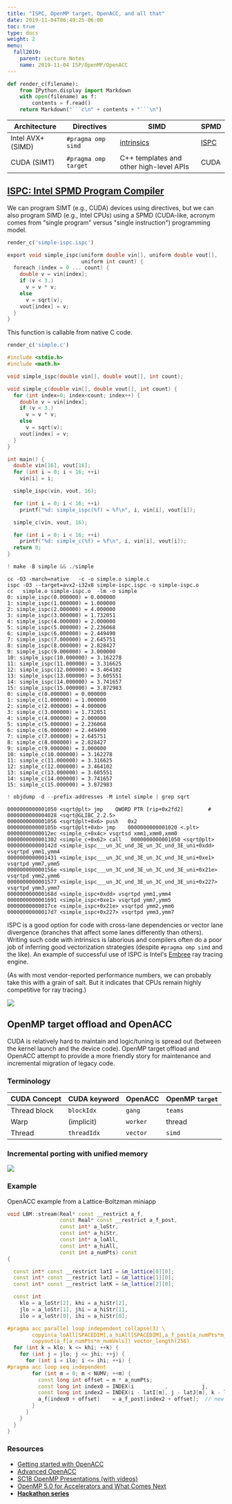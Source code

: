 ```yaml
---
title: "ISPC, OpenMP target, OpenACC, and all that"
date: 2019-11-04T06:49:25-06:00
toc: true
type: docs
weight: 2
menu:
  fall2019:
    parent: Lecture Notes
    name: 2019-11-04 ISP/OpenMP/OpenACC
---
```


```python
def render_c(filename):
    from IPython.display import Markdown
    with open(filename) as f:
        contents = f.read()
    return Markdown("```c\n" + contents + "```\n")
```

| Architecture | Directives | SIMD | SPMD |
|---------|-----------|------|-----|
| Intel AVX+ (SIMD) | `#pragma omp simd` | [intrinsics](https://software.intel.com/sites/landingpage/IntrinsicsGuide/#) | [ISPC](https://ispc.github.io/ispc.html) |
| CUDA (SIMT) | `#pragma omp target` | C++ templates and other high-level APIs | CUDA |

## [ISPC: Intel SPMD Program Compiler](https://ispc.github.io/ispc.html)

We can program SIMT (e.g., CUDA) devices using directives, but we can also program SIMD (e.g., Intel CPUs) using a SPMD (CUDA-like, acronym comes from "single program" versus "single instruction") programming model.


```python
render_c('simple-ispc.ispc')
```




```c
export void simple_ispc(uniform double vin[], uniform double vout[],
                        uniform int count) {
  foreach (index = 0 ... count) {
    double v = vin[index];
    if (v < 3.)
      v = v * v;
    else
      v = sqrt(v);
    vout[index] = v;
  }
}
```




This function is callable from native C code.


```python
render_c('simple.c')
```




```c
#include <stdio.h>
#include <math.h>

void simple_ispc(double vin[], double vout[], int count);

void simple_c(double vin[], double vout[], int count) {
  for (int index=0; index<count; index++) {
    double v = vin[index];
    if (v < 3.)
      v = v * v;
    else
      v = sqrt(v);
    vout[index] = v;
  }
}

int main() {
  double vin[16], vout[16];
  for (int i = 0; i < 16; ++i)
    vin[i] = i;

  simple_ispc(vin, vout, 16);

  for (int i = 0; i < 16; ++i)
    printf("%d: simple_ispc(%f) = %f\n", i, vin[i], vout[i]);

  simple_c(vin, vout, 16);

  for (int i = 0; i < 16; ++i)
    printf("%d: simple_c(%f) = %f\n", i, vin[i], vout[i]);
  return 0;
}
```





```python
! make -B simple && ./simple
```

    cc -O3 -march=native   -c -o simple.o simple.c
    ispc -O3 --target=avx2-i32x8 simple-ispc.ispc -o simple-ispc.o
    cc   simple.o simple-ispc.o  -lm -o simple
    0: simple_ispc(0.000000) = 0.000000
    1: simple_ispc(1.000000) = 1.000000
    2: simple_ispc(2.000000) = 4.000000
    3: simple_ispc(3.000000) = 1.732051
    4: simple_ispc(4.000000) = 2.000000
    5: simple_ispc(5.000000) = 2.236068
    6: simple_ispc(6.000000) = 2.449490
    7: simple_ispc(7.000000) = 2.645751
    8: simple_ispc(8.000000) = 2.828427
    9: simple_ispc(9.000000) = 3.000000
    10: simple_ispc(10.000000) = 3.162278
    11: simple_ispc(11.000000) = 3.316625
    12: simple_ispc(12.000000) = 3.464102
    13: simple_ispc(13.000000) = 3.605551
    14: simple_ispc(14.000000) = 3.741657
    15: simple_ispc(15.000000) = 3.872983
    0: simple_c(0.000000) = 0.000000
    1: simple_c(1.000000) = 1.000000
    2: simple_c(2.000000) = 4.000000
    3: simple_c(3.000000) = 1.732051
    4: simple_c(4.000000) = 2.000000
    5: simple_c(5.000000) = 2.236068
    6: simple_c(6.000000) = 2.449490
    7: simple_c(7.000000) = 2.645751
    8: simple_c(8.000000) = 2.828427
    9: simple_c(9.000000) = 3.000000
    10: simple_c(10.000000) = 3.162278
    11: simple_c(11.000000) = 3.316625
    12: simple_c(12.000000) = 3.464102
    13: simple_c(13.000000) = 3.605551
    14: simple_c(14.000000) = 3.741657
    15: simple_c(15.000000) = 3.872983



```python
! objdump -d --prefix-addresses -M intel simple | grep sqrt
```

    0000000000001050 <sqrt@plt> jmp    QWORD PTR [rip+0x2fd2]        # 0000000000004028 <sqrt@GLIBC_2.2.5>
    0000000000001056 <sqrt@plt+0x6> push   0x2
    000000000000105b <sqrt@plt+0xb> jmp    0000000000001020 <.plt>
    00000000000012ec <simple_c+0x4c> vsqrtsd xmm1,xmm0,xmm0
    0000000000001302 <simple_c+0x62> call   0000000000001050 <sqrt@plt>
    000000000000142d <simple_ispc___un_3C_und_3E_un_3C_und_3E_uni+0xdd> vsqrtpd ymm1,ymm4
    0000000000001431 <simple_ispc___un_3C_und_3E_un_3C_und_3E_uni+0xe1> vsqrtpd ymm7,ymm5
    000000000000156e <simple_ispc___un_3C_und_3E_un_3C_und_3E_uni+0x21e> vsqrtpd ymm2,ymm6
    0000000000001577 <simple_ispc___un_3C_und_3E_un_3C_und_3E_uni+0x227> vsqrtpd ymm3,ymm7
    000000000000168d <simple_ispc+0xdd> vsqrtpd ymm1,ymm4
    0000000000001691 <simple_ispc+0xe1> vsqrtpd ymm7,ymm5
    00000000000017ce <simple_ispc+0x21e> vsqrtpd ymm2,ymm6
    00000000000017d7 <simple_ispc+0x227> vsqrtpd ymm3,ymm7


ISPC is a good option for code with cross-lane dependencies or vector lane divergence (branches that affect some lanes differently than others).  Writing such code with intrinsics is laborious and compilers often do a poor job of inferring good vectorization strategies (despite `#pragma omp simd` and the like).  An example of successful use of ISPC is Intel's [Embree](https://www.embree.org/) ray tracing engine.

(As with most vendor-reported performance numbers, we can probably take this with a grain of salt. But it indicates that CPUs remain highly competitive for ray tracing.)

![](embree-performance.png)

## OpenMP target offload and OpenACC

CUDA is relatively hard to maintain and logic/tuning is spread out (between the kernel launch and the device code).  OpenMP target offload and OpenACC attempt to provide a more friendly story for maintenance and incremental migration of legacy code.

### Terminology
| CUDA Concept | CUDA keyword | OpenACC | OpenMP `target` |
|----|------|---------|--------|
| Thread block | `blockIdx` | `gang` | `teams` |
| Warp | (implicit) | `worker` | thread |
| Thread | `threadIdx` | `vector` | `simd` |

### Incremental porting with unified memory

![](openacc-steps.png)

### Example

OpenACC example from a Lattice-Boltzman miniapp

```cpp
void LBM::stream(Real* const __restrict a_f,
                 const Real* const __restrict a_f_post,
                 const int* a_loStr,
                 const int* a_hiStr,
                 const int* a_loAll,
                 const int* a_hiAll,
                 const int a_numPts) const
{

  const int* const __restrict latI = &m_lattice[0][0];
  const int* const __restrict latJ = &m_lattice[1][0];
  const int* const __restrict latK = &m_lattice[2][0];

  const int
    klo = a_loStr[2], khi = a_hiStr[2],
    jlo = a_loStr[1], jhi = a_hiStr[1],
    ilo = a_loStr[0], ihi = a_hiStr[0];

#pragma acc parallel loop independent collapse(3) \
        copyin(a_loAll[SPACEDIM],a_hiAll[SPACEDIM],a_f_post[a_numPts*m_numVels]) \
        copyout(a_f[a_numPts*m_numVels]) vector_length(256)
  for (int k = klo; k <= khi; ++k) {
    for (int j = jlo; j <= jhi; ++j) {
      for (int i = ilo; i <= ihi; ++i) {
#pragma acc loop seq independent
        for (int m = 0; m < NUMV; ++m) {
          const long int offset = m * a_numPts;
          const long int index0 = INDEX(i          ,           j,           k, a_loAll, a_hiAll);
          const long int index2 = INDEX(i - latI[m], j - latJ[m], k - latK[m], a_loAll, a_hiAll);
          a_f[index0 + offset]    = a_f_post[index2 + offset];  // new f comes from upwind
        }
      }
    }
  }
}
```

### Resources
* [Getting started with OpenACC](https://devblogs.nvidia.com/getting-started-openacc/)
* [Advanced OpenACC](http://icl.cs.utk.edu/classes/cosc462/2017/pdf/OpenACC_3.pdf)
* [SC18 OpenMP Presentations (with videos)](https://www.openmp.org/resources/openmp-presentations/resources-openmp-presentations-sc18-booth-talks/)
* [OpenMP 5.0 for Accelerators and What Comes Next](https://developer.download.nvidia.com/video/gputechconf/gtc/2019/presentation/s9353-openmp-5-for-accelerators-and-what-comes-next.pdf)
* [**Hackathon series**](https://www.openacc.org/hackathons)
